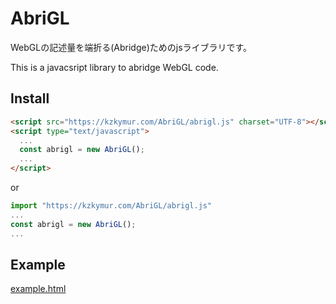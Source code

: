 # AbriGL

WebGLの記述量を端折る(Abridge)ためのjsライブラリです。

This is a javacsript library to abridge WebGL code.



## Install

```html
<script src="https://kzkymur.com/AbriGL/abrigl.js" charset="UTF-8"></script>
<script type="text/javascript">
  ...
  const abrigl = new AbriGL();
  ...
</script>
```

or

```javascript
import "https://kzkymur.com/AbriGL/abrigl.js"
...
const abrigl = new AbriGL();
...
```



## Example

[example.html](https://kzkymur.com/AbriGL/sample.html)

